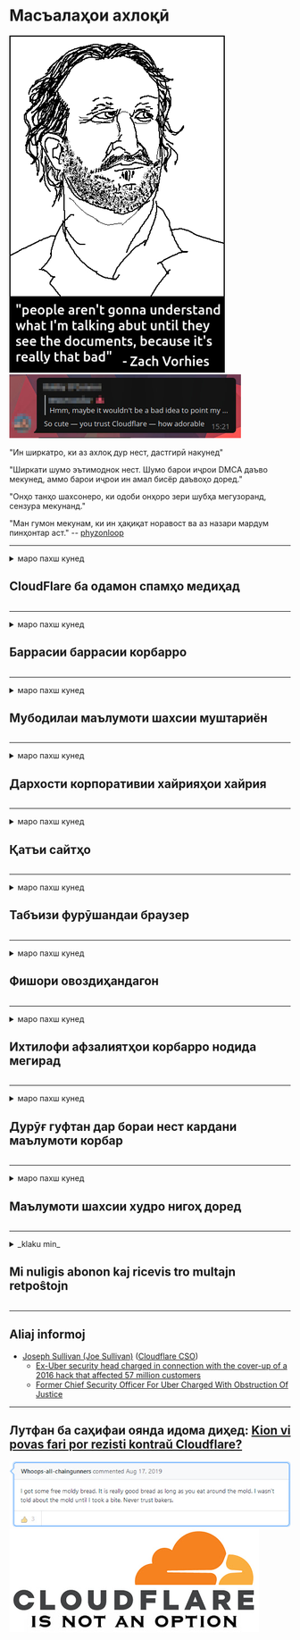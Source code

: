 # Масъалаҳои ахлоқӣ

![](../image/itsreallythatbad.jpg)
![](../image/telegram/c81238387627b4bfd3dcd60f56d41626.jpg)

"Ин ширкатро, ки аз ахлоқ дур нест, дастгирӣ накунед"

"Ширкати шумо эътимоднок нест. Шумо барои иҷрои DMCA даъво мекунед, аммо барои иҷрои ин амал бисёр даъвоҳо доред."

"Онҳо танҳо шахсонеро, ки одоби онҳоро зери шубҳа мегузоранд, сензура мекунанд."

"Ман гумон мекунам, ки ин ҳақиқат норавост ва аз назари мардум пинҳонтар аст."  -- [phyzonloop](https://twitter.com/phyzonloop)


---


<details>
<summary>маро пахш кунед

## CloudFlare ба одамон спамҳо медиҳад
</summary>


Cloudflare ба истифодабарандагони ғайрии Cloudflare паёмҳои спамро мефиристад.

- Танҳо ба муштариёне ки обуна шудаанд, паёми электронӣ фиристед
- Вақте ки корбар "қатъ" гӯед, фиристодани почтаи электрониро қатъ кунед

Ин содда аст. Аммо Cloudflare парво надорад.
Cloudflare гуфт, ки истифодаи хидматҳои онҳо метавонад ҳама спаммерҳо ва ҳамлаҳоро боздорад.
Чӣ гуна мо Cloudflare-ро бидуни фаъолсозии Cloudflare боздошта метавонем?


| 🖼 | 🖼 |
| --- | --- |
| ![](../image/cfspam01.jpg) | ![](../image/cfspam03.jpg) |
| ![](../image/cfspam02.jpg) | ![](../image/cfspambrittany.jpg)<br>![](../image/cfspamtwtr.jpg) |

</details>

---

<details>
<summary>маро пахш кунед

## Баррасии баррасии корбарро
</summary>


Баррасиҳои манфии сензураи Cloudflare.
Агар шумо матни зидди Cloudflare -ро дар Твиттер ҷойгир кунед, шумо имкони гирифтани посухро аз корманди Cloudflare бо паёми "Не, ин нест" доред.
Агар шумо ягон баррасии манфиро дар ягон сайти баррасӣ ҷойгир кунед, онҳо кӯшиш мекунанд, ки онро сензура кунанд.


| 🖼 | 🖼 |
| --- | --- |
| ![](../image/cfcenrev_01.jpg)<br>![](../image/cfcenrev_02.jpg) | ![](../image/cfcenrev_03.jpg) |

</details>

---

<details>
<summary>маро пахш кунед

## Мубодилаи маълумоти шахсии муштариён
</summary>


Cloudflare дорои мушкилоти шадиди таъқиб аст.
Cloudflare маълумоти шахсии онҳое, ки аз сайтҳои мизбон шикоят мекунанд, мубодила мекунад.
Баъзан онҳо аз шумо мепурсанд, ки шаҳодатномаи ҳақиқии худро пешниҳод кунед.
Агар шумо нахоҳед, ки ба таҳқир, ҳамла, дашном ё куштор гирифтор шавед, беҳтараш аз вебсайтҳои Cloudflared дур шавед.


| 🖼 | 🖼 |
| --- | --- |
| ![](../image/cfdox_what.jpg) | ![](../image/cfdox_swat.jpg) |
| ![](../image/cfdox_kill.jpg) | ![](../image/cfdox_threat.jpg) |
| ![](../image/cfdox_dox.jpg) | ![](../image/cfdox_ex1.jpg)<br>![](../image/cfdox_ex2.jpg) |

</details>

---

<details>
<summary>маро пахш кунед

## Дархости корпоративии хайрияҳои хайрия
</summary>


CloudFlare аз саҳмияҳои хайрия дархост менамояд.
Як корпоратсияи амрикоӣ дар баробари созмонҳои ғайритиҷоратӣ, ки сабабҳои хуб доранд, садақа мепурсад.
Агар шумо бастани одамон ё вақти ғами одамони дигарро маъқул кунед, шумо метавонед барои кормандони Cloudflare баъзе пиццаҳоро фармоиш диҳед.


![](../image/cfdonate.jpg)

</details>

---

<details>
<summary>маро пахш кунед

## Қатъи сайтҳо
</summary>


Шумо чӣ кор хоҳед кард, агар сайти шумо ногаҳон поён ёбад?
Гузоришҳое ҳастанд, ки Cloudflare конфигуратсияи корбарро қатъ мекунад ё хидматро бидуни ҳеҷ гуна огоҳӣ хомӯш мекунад.
Мо пешниҳод менамоем, ки шумо провайдери беҳтареро пайдо кунед.

![](../image/cftmnt.jpg)

</details>

---

<details>
<summary>маро пахш кунед

## Табъизи фурӯшандаи браузер
</summary>


CloudFlare ба онҳое, ки Firefox-ро истифода мебаранд, дар ҳоле, ки ба корбарони ғайри Tor-Browser беш аз Tor истифода мекунанд, табобати афзалиятнок медиҳад.
Корбарони Tor, ки ба таври қонунӣ аз иҷрои javascript-и ройгӣ даст мекашанд, муомилаи душманона доранд.
Ин нобаробарии дастрасӣ сӯиистифода дар бетарафии шабакавӣ ва сӯиистифода аз қудрат аст.

![](../image/browdifftbcx.gif)

- Аз чап: браузери Tor, рост: Chrome. Суроғаи IP ҳамон.

![](../image/browserdiff.jpg)

- Аз чап: Tor Browser Javascript хомӯш аст, куки фаъол аст
- Аз рост: Chrome Javascript фаъол аст, куки ғайрифаъол аст

![](../image/cfsiryoublocked.jpg)

- QuteBrowser (браузери ноболиғ) бе Tor (Clearnet IP)

| ***Браузер*** | ***Табобати дастрасӣ*** |
| --- | --- |
| Tor Browser (Javascript фаъол аст) | дастрасӣ иҷозат дода шудааст |
| Firefox (Javascript фаъол аст) | дастрасӣ таназзул ёфтааст |
| Chromium (Javascript фаъол аст) | дастрасӣ таназзул ёфтааст |
| Chromium or Firefox (Javascript ғайрифаъол аст) | имкони дастрасӣ вуҷуд надорад |
| Chromium or Firefox (Cookie ғайрифаъол аст) | имкони дастрасӣ вуҷуд надорад |
| QuteBrowser | имкони дастрасӣ вуҷуд надорад |
| lynx | имкони дастрасӣ вуҷуд надорад |
| w3m | имкони дастрасӣ вуҷуд надорад |
| wget | имкони дастрасӣ вуҷуд надорад |


Чаро тугмаи Аудио барои ҳалли мушкили осон истифода набаред?

Бале, тугмаи аудио вуҷуд дорад, аммо он ҳамеша Tor -ро кор намекунад.
Вақте ки шумо онро пахш мекунед, шумо ин паёмро хоҳед гирифт:

```
Баъдтар дубора сайъ кунед
Компютер ё шабакаи шумо метавонад дархостҳои худкорро фиристад.
Барои муҳофизат кардани корбарони худ, мо ҳозир дархости шуморо коркард карда наметавонем.
Барои маълумоти иловагӣ ба саҳифаи кӯмаки мо муроҷиат кунед
```

</details>

---

<details>
<summary>маро пахш кунед

## Фишори овоздиҳандагон
</summary>


Интихобкунандагон дар иёлоти ИМА барои овоздиҳӣ ниҳоят тавассути вебсайти котиби давлатӣ дар иёлати ҷои истиқомати худ сабти ном мекунанд.
Идораҳои котиботи давлатии таҳти назорати ҷумҳуриявӣ тавассути пахш кардани сайти котиби давлатӣ тавассути Cloudflare ба фишори овоздиҳандагон ҷалб карда мешаванд.
Муносибати душманонаи Cloudflare ба истифодабарандагони Tor, мавқеи MITM ҳамчун нуқтаи мутамаркази глобалии назорат ва нақши зараровар он дар маҷмӯъ овоздиҳандагони эҳтимолиро ба қайд нагирифтааст.
Махсусан, либералҳо одатан ба махфият майл доранд.
Шаклҳои бақайдгирии овоздиҳандагон маълумоти ҳассосро дар бораи дастгирии сиёсии интихобкунанда, суроғаи шахсии шахсӣ, рақами амнияти иҷтимоӣ ва санаи таваллуд ҷамъоварӣ мекунанд.
Аксари иёлотҳо зерҳадафи ин маълумотро дастраси умум мегардонанд, аммо Cloudflare ин маълумотро вақте мебинад, ки касе дар овоздиҳӣ сабти ном кунад.

Дар хотир доред, ки бақайдгирии коғазӣ Cloudflare-ро тағйир намедиҳад, зеро котиби кормандони давлат оид ба воридкунии маълумотҳо эҳтимолан вебсафҳаи Cloudflare-ро барои ворид кардани маълумот истифода барад.

| 🖼 | 🖼 |
| --- | --- |
| ![](../image/cfvotm_01.jpg) | ![](../image/cfvotm_02.jpg) |

- Change.org вебсайти машҳурест барои ҷамъоварии овозҳо ва андешидани чораҳо.
“дар ҳама ҷо одамон маъракаҳоро оғоз мекунанд, ҷонибдоронро сафарбар мекунанд ва бо тасмимгирандагон оид ба ҳалли масъала кор мекунанд.”
Мутаассифона, бо сабаби филтри хашмгинонаи Cloudflare, бисёр одамон тағирёбии.org-ро умуман дида наметавонанд.
Онҳоро имзои дархостнома бозмедорад ва ба ин васила онҳоро аз раванди демократӣ хориҷ мекунад.
Истифодаи дигар платформаи бидуни абрҳо, ба монанди OpenPetition ба рафъи мушкилот мусоидат мекунад.

| 🖼 | 🖼 |
| --- | --- |
| ![](../image/changeorgasn.jpg) | ![](../image/changeorgtor.jpg) |

- "Лоиҳаи Афина" Cloudflare барои вебсайтҳои давлатӣ ва маҳаллӣ дар сатҳи интихобот ройгон дар сатҳи корхонаҳо пешниҳод мекунад.
Онҳо гуфтанд, "интихобкунандагони онҳо метавонанд ба иттилоот дар бораи интихобот ва сабти овоздиҳандагон дастрасӣ дошта бошанд", аммо ин дурӯғ аст, зеро аксари мардум сайтро тамоман дида наметавонанд.

</details>

---

<details>
<summary>маро пахш кунед

## Ихтилофи афзалиятҳои корбарро нодида мегирад
</summary>


Агар шумо аз чизе даст мекашед, интизор мешавед, ки шумо дар ин бобат ҳеҷ гуна почтаи электронӣ намегиред.
Cloudflare афзалияти корбарро нодида мегирад ва маълумотро бо корпоратсияҳои шахсони сеюм бидуни розигии муштарӣ мубодила мекунад.
Агар шумо нақшаи ройгони худро истифода баред, онҳо баъзан ба шумо паёми электронӣ мефиристанд, ки обунаи ҳармоҳаро харед.

![](../image/cfviopl_tp.jpg)

</details>

---

<details>
<summary>маро пахш кунед

## Дурӯғ гуфтан дар бораи нест кардани маълумоти корбар
</summary>


Тибқи ин блоги муштариёни собиқи cloudflare, Cloudflare дар бораи нест кардани ҳисобҳо дурӯғ аст.
Имрӯзҳо, бисёр ширкатҳо пас аз пӯшида ё тоза кардани ҳисоби шумо маълумоти шуморо нигоҳ медоранд.
Аксар ширкатҳои хуб дар ин бора дар сиёсати махфияти худ қайд мекунанд.
Абрҳо? Не.

```
2019-08-05 CloudFlare ба ман далел овард, ки онҳо ҳисоби маро хориҷ карданд.
2019-10-02 Ман аз CloudFlare паёми электронӣ гирифтам "зеро ман муштарӣ"
```

Cloudflare дар бораи калимаи "хориҷ" намедонистанд.
Агар ин дар ҳақиқат тоза карда шавад, пас чаро ин муштарии собиқ почтаи электронӣ гирифт?
Вай инчунин қайд кард, ки сиёсати махфияти Cloudflare дар ин бора чизе намегӯяд.

```
Сиёсати нави махфияти онҳо дар бораи нигоҳ доштани маълумот дар давоми як сол чизе намегӯяд.
```

![](../image/cfviopl_notdel.jpg)

Шумо ба Cloudflare чӣ гуна боварӣ дошта метавонед, агар сиёсати махфияти онҳо LIE бошад?

</details>

---

<details>
<summary>маро пахш кунед

## Маълумоти шахсии худро нигоҳ доред
</summary>


Нест кардани ҳисоби Cloudflare сатҳи душвор аст.

```
Чиптаи дастгирии худро бо истифода аз категорияи "Ҳисоб" пешниҳод кунед,
ва талаб кардани нест кардани ҳисоб дар бадани паём.
Шумо бояд домен ё кортҳои кредитӣ пеш аз дархост кардани несткунӣ ба ҳисоби худ пайваст накарда бошед.
```

Шумо ин имейлро тасдиқ мекунед.

![](../image/cf_deleteandkeep.jpg)

"Мо ба коркарди дархости ҳазфи шумо шурӯъ кардем" аммо "Мо нигоҳ доштани маълумоти шахсии шуморо идома хоҳем дод".

Оё шумо ба ин "боварӣ" карда метавонед?

</details>

---

<details>
<summary>_klaku min_

## Mi nuligis abonon kaj ricevis tro multajn retpoŝtojn
</summary>


La uzanto nuligis sian 'Cloudflare stream' abonon kaj li ricevas retpoŝtajn memorigilojn ĉiutage por rememorigi lin pri nuligita abono.
Ne estas malaprobita butono. Kiel vi ĉesas ĉi tiun frenezon?

![](../image/barrageemailcancelsubscription.jpg)

Cloudflare diris al ĉi tiu uzanto kontakti subtenteamo kaj peti ĉiujn viajn enhavojn forigi.

- [t](https://web.archive.org/web/20210412165334/https://twitter.com/JohnHaldson/status/1381651569247088650)

</details>

---

## Aliaj informoj

- [Joseph Sullivan (Joe Sullivan)](../cloudflare_inc/cloudflare_members.md) ([Cloudflare CSO](https://twitter.com/eastdakota/status/1296522269313785862))
  - [Ex-Uber security head charged in connection with the cover-up of a 2016 hack that affected 57 million customers](https://www.businessinsider.com/uber-data-hack-security-head-joe-sullivan-charged-cover-up-2020-8)
  - [Former Chief Security Officer For Uber Charged With Obstruction Of Justice](https://www.justice.gov/usao-ndca/pr/former-chief-security-officer-uber-charged-obstruction-justice)


---

## Лутфан ба саҳифаи оянда идома диҳед:   [Kion vi povas fari por rezisti kontraŭ Cloudflare?](tg.action.md)

![](../image/freemoldybread.jpg)
![](../image/cfisnotanoption.jpg)
